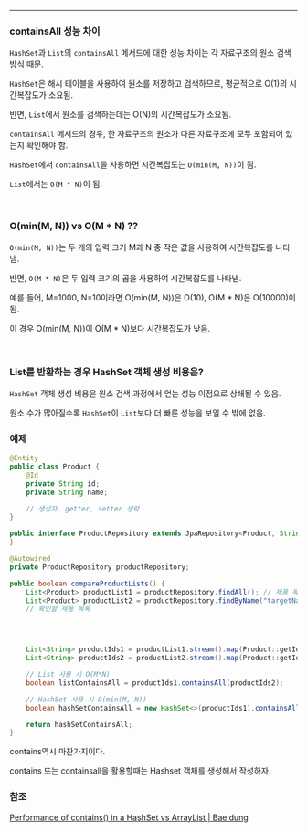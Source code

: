 ***

### containsAll 성능 차이

`HashSet`과 `List`의 `containsAll` 메서드에 대한 성능 차이는 각 자료구조의 원소 검색 방식 때문.

`HashSet`은 해시 테이블을 사용하여 원소를 저장하고 검색하므로, 평균적으로 O(1)의 시간복잡도가 소요됨.

반면, `List`에서 원소를 검색하는데는 O(N)의 시간복잡도가 소요됨.

`containsAll` 메서드의 경우, 한 자료구조의 원소가 다른 자료구조에 모두 포함되어 있는지 확인해야 함.

`HashSet`에서 `containsAll`을 사용하면 시간복잡도는 `O(min(M, N))`이 됨.

`List`에서는 `O(M * N)`이 됨.

<br>

### O(min(M, N)) vs  O(M * N) ??

`O(min(M, N))`는 두 개의 입력 크기 M과 N 중 작은 값을 사용하여 시간복잡도를 나타냄.

반면, `O(M * N)`은 두 입력 크기의 곱을 사용하여 시간복잡도를 나타냄.

예를 들어, M=1000, N=10이라면 O(min(M, N))은 O(10), O(M * N)은 O(10000)이 됨.

이 경우 O(min(M, N))이 O(M * N)보다 시간복잡도가 낮음.

<br>

### List를 반환하는 경우 HashSet 객체 생성 비용은?

`HashSet` 객체 생성 비용은 원소 검색 과정에서 얻는 성능 이점으로 상쇄될 수 있음.

원소 수가 많아질수록 `HashSet`이 `List`보다 더 빠른 성능을 보일 수 밖에 없음.

### 예제

```java
@Entity
public class Product {
    @Id
    private String id;
    private String name;

    // 생성자, getter, setter 생략
}

public interface ProductRepository extends JpaRepository<Product, String> {
}

```

```java
@Autowired
private ProductRepository productRepository;

public boolean compareProductLists() {
    List<Product> productList1 = productRepository.findAll(); // 제품 목록을 가져옵니다.
    List<Product> productList2 = productRepository.findByName("targetName");
    // 확인할 제품 목록




    List<String> productIds1 = productList1.stream().map(Product::getId).collect(Collectors.toList());
    List<String> productIds2 = productList2.stream().map(Product::getId).collect(Collectors.toList());

    // List 사용 시 O(M*N)
    boolean listContainsAll = productIds1.containsAll(productIds2);

    // HashSet 사용 시 O(min(M, N))
    boolean hashSetContainsAll = new HashSet<>(productIds1).containsAll(productIds2);

    return hashSetContainsAll;
}

```

contains역시 마찬가지이다.

contains 또는 containsall을 활용할때는 Hashset 객체를 생성해서 작성하자.


### 참조

[Performance of contains() in a HashSet vs ArrayList | Baeldung](https://www.baeldung.com/java-hashset-arraylist-contains-performance)
